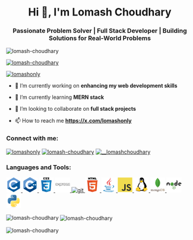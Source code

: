 <h1 align="center">Hi 👋, I'm Lomash Choudhary</h1>
<h3 align="center">Passionate Problem Solver | Full Stack Developer | Building Solutions for Real-World Problems</h3>

<p align="left"> <img src="https://komarev.com/ghpvc/?username=lomash-choudhary&label=Profile%20views&color=0e75b6&style=flat" alt="lomash-choudhary" /> </p>

<p align="left"> <a href="https://github.com/ryo-ma/github-profile-trophy"><img src="https://github-profile-trophy.vercel.app/?username=lomash-choudhary" alt="lomash-choudhary" /></a> </p>

<p align="left"> <a href="https://twitter.com/lomashonly" target="blank"><img src="https://img.shields.io/twitter/follow/lomashonly?logo=twitter&style=for-the-badge" alt="lomashonly" /></a> </p>

- 🔭 I’m currently working on **enhancing my web development skills**

- 🌱 I’m currently learning **MERN stack**

- 👯 I’m looking to collaborate on **full stack projects**

- 📫 How to reach me **https://x.com/lomashonly**

<h3 align="left">Connect with me:</h3>
<p align="left">
<a href="https://twitter.com/lomashonly" target="blank"><img align="center" src="https://raw.githubusercontent.com/rahuldkjain/github-profile-readme-generator/master/src/images/icons/Social/twitter.svg" alt="lomashonly" height="30" width="40" /></a>
<a href="https://linkedin.com/in/lomash-choudhary" target="blank"><img align="center" src="https://raw.githubusercontent.com/rahuldkjain/github-profile-readme-generator/master/src/images/icons/Social/linked-in-alt.svg" alt="lomash-choudhary" height="30" width="40" /></a>
<a href="https://instagram.com/__lomashchoudhary" target="blank"><img align="center" src="https://raw.githubusercontent.com/rahuldkjain/github-profile-readme-generator/master/src/images/icons/Social/instagram.svg" alt="__lomashchoudhary" height="30" width="40" /></a>
</p>

<h3 align="left">Languages and Tools:</h3>
<p align="left"> <a href="https://www.cprogramming.com/" target="_blank" rel="noreferrer"> <img src="https://raw.githubusercontent.com/devicons/devicon/master/icons/c/c-original.svg" alt="c" width="40" height="40"/> </a> <a href="https://www.w3schools.com/cpp/" target="_blank" rel="noreferrer"> <img src="https://raw.githubusercontent.com/devicons/devicon/master/icons/cplusplus/cplusplus-original.svg" alt="cplusplus" width="40" height="40"/> </a> <a href="https://www.w3schools.com/css/" target="_blank" rel="noreferrer"> <img src="https://raw.githubusercontent.com/devicons/devicon/master/icons/css3/css3-original-wordmark.svg" alt="css3" width="40" height="40"/> </a> <a href="https://expressjs.com" target="_blank" rel="noreferrer"> <img src="https://raw.githubusercontent.com/devicons/devicon/master/icons/express/express-original-wordmark.svg" alt="express" width="40" height="40"/> </a> <a href="https://git-scm.com/" target="_blank" rel="noreferrer"> <img src="https://www.vectorlogo.zone/logos/git-scm/git-scm-icon.svg" alt="git" width="40" height="40"/> </a> <a href="https://www.w3.org/html/" target="_blank" rel="noreferrer"> <img src="https://raw.githubusercontent.com/devicons/devicon/master/icons/html5/html5-original-wordmark.svg" alt="html5" width="40" height="40"/> </a> <a href="https://www.java.com" target="_blank" rel="noreferrer"> <img src="https://raw.githubusercontent.com/devicons/devicon/master/icons/java/java-original.svg" alt="java" width="40" height="40"/> </a> <a href="https://developer.mozilla.org/en-US/docs/Web/JavaScript" target="_blank" rel="noreferrer"> <img src="https://raw.githubusercontent.com/devicons/devicon/master/icons/javascript/javascript-original.svg" alt="javascript" width="40" height="40"/> </a> <a href="https://www.linux.org/" target="_blank" rel="noreferrer"> <img src="https://raw.githubusercontent.com/devicons/devicon/master/icons/linux/linux-original.svg" alt="linux" width="40" height="40"/> </a> <a href="https://www.mongodb.com/" target="_blank" rel="noreferrer"> <img src="https://raw.githubusercontent.com/devicons/devicon/master/icons/mongodb/mongodb-original-wordmark.svg" alt="mongodb" width="40" height="40"/> </a> <a href="https://nodejs.org" target="_blank" rel="noreferrer"> <img src="https://raw.githubusercontent.com/devicons/devicon/master/icons/nodejs/nodejs-original-wordmark.svg" alt="nodejs" width="40" height="40"/> </a> <a href="https://www.python.org" target="_blank" rel="noreferrer"> <img src="https://raw.githubusercontent.com/devicons/devicon/master/icons/python/python-original.svg" alt="python" width="40" height="40"/> </a> </p>

<p><img align="left" src="https://github-readme-stats.vercel.app/api/top-langs?username=lomash-choudhary&show_icons=true&locale=en&layout=compact" alt="lomash-choudhary" /></p>

<p>&nbsp;<img align="center" src="https://github-readme-stats.vercel.app/api?username=lomash-choudhary&show_icons=true&locale=en" alt="lomash-choudhary" /></p>

<p><img align="center" src="https://github-readme-streak-stats.herokuapp.com/?user=lomash-choudhary&" alt="lomash-choudhary" /></p>

